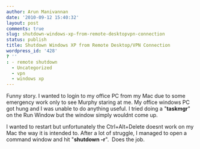 ```yaml
---
author: Arun Manivannan
date: '2010-09-12 15:40:32'
layout: post
comments: true
slug: shutdown-windows-xp-from-remote-desktopvpn-connection
status: publish
title: Shutdown Windows XP from Remote Desktop/VPN Connection
wordpress_id: '428'
? ''
: - remote shutdown
  - Uncategorized
  - vpn
  - windows xp
---
```


Funny story. I wanted to login to my office PC from my Mac due to some
emergency work only to see Murphy staring at me. My office windows PC got hung
and I was unable to do anything useful. I tried doing a "**taskmgr**" on the
Run Window but the window simply wouldnt come up.

I wanted to restart but unfortunately the Ctrl+Alt+Delete doesnt work on my
Mac the way it is intended to. After a lot of struggle, I managed to open a
command window and hit "**shutdown -r**".  Does the job.

